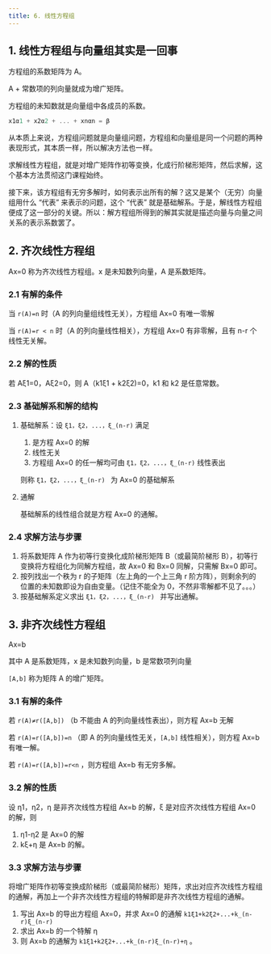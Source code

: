 ```yaml
---
title: 6. 线性方程组
---
```


## 1. 线性方程组与向量组其实是一回事

方程组的系数矩阵为 A。

A + 常数项的列向量就成为增广矩阵。

方程组的未知数就是向量组中各成员的系数。

```c++
x1α1 + x2α2 + ... + xnαn = β
```

从本质上来说，方程组问题就是向量组问题，方程组和向量组是同一个问题的两种表现形式，其本质一样，所以解决方法也一样。

求解线性方程组，就是对增广矩阵作初等变换，化成行阶梯形矩阵，然后求解，这个基本方法贯彻这门课程始终。

接下来，该方程组有无穷多解时，如何表示出所有的解？这又是某个（无穷）向量组用什么 “代表” 来表示的问题，这个 “代表” 就是基础解系。于是，解线性方程组便成了这一部分的关键。所以：解方程组所得到的解其实就是描述向量与向量之间关系的表示系数罢了。

## 2. 齐次线性方程组

Ax=0 称为齐次线性方程组。x 是未知数列向量，A 是系数矩阵。

### 2.1 有解的条件

当 `r(A)=n` 时（A 的列向量组线性无关），方程组 Ax=0 有唯一零解

当 `r(A)=r < n` 时（A 的列向量线性相关），方程组 Ax=0 有非零解，且有 n-r 个线性无关解。 

### 2.2 解的性质

若 Aξ1=0，Aξ2=0，则 A（k1ξ1 + k2ξ2)=0，k1 和 k2 是任意常数。

### 2.3 基础解系和解的结构

1. 基础解系：设 `ξ1，ξ2，...，ξ_(n-r)` 满足

   1. 是方程 Ax=0 的解
   2. 线性无关
   3. 方程组 Ax=0 的任一解均可由  `ξ1，ξ2，...，ξ_(n-r)` 线性表出

   则称  `ξ1，ξ2，...，ξ_(n-r) `  为 Ax=0 的基础解系

2. 通解

   基础解系的线性组合就是方程 Ax=0 的通解。

### 2.4 求解方法与步骤

1. 将系数矩阵 A 作为初等行变换化成阶梯形矩阵 B（或最简阶梯形 B），初等行变换将方程组化为同解方程组，故 Ax=0 和 Bx=0 同解，只需解 Bx=0 即可。
2. 按列找出一个秩为 r 的子矩阵（左上角的一个上三角 r 阶方阵），则剩余列的位置的未知数即设为自由变量。（记住不能全为 0，不然非零解都不见了。。。）
3. 按基础解系定义求出 `ξ1，ξ2，...，ξ_(n-r) ` 并写出通解。

## 3. 非齐次线性方程组

Ax=b

其中 A 是系数矩阵，x 是未知数列向量，b 是常数项列向量

`[A,b]` 称为矩阵 A 的增广矩阵。

### 3.1 有解的条件

若 `r(A)≠r([A,b])` （b 不能由 A 的列向量线性表出），则方程 Ax=b 无解

若 `r(A)=r([A,b])=n` （即 A 的列向量线性无关，`[A,b]` 线性相关），则方程 Ax=b 有唯一解。

若 `r(A)=r([A,b])=r<n` ，则方程组 Ax=b 有无穷多解。

### 3.2 解的性质

设 η1，η2，η 是非齐次线性方程组 Ax=b 的解，ξ 是对应齐次线性方程组 Ax=0 的解，则

1. η1-η2 是 Ax=0 的解
2. kξ+η 是 Ax=b 的解。

### 3.3 求解方法与步骤

将增广矩阵作初等变换成阶梯形（或最简阶梯形）矩阵，求出对应齐次线性方程组的通解，再加上一个非齐次线性方程组的特解即是非齐次线性方程组的通解。

1. 写出 Ax=b 的导出方程组 Ax=0，并求 Ax=0 的通解 `k1ξ1+k2ξ2+...+k_(n-r)ξ_(n-r)`
2. 求出 Ax=b 的一个特解 η
3. 则 Ax=b 的通解为 `k1ξ1+k2ξ2+...+k_(n-r)ξ_(n-r)+η` 。

